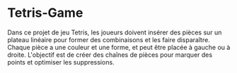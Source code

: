 # Tetris-Game
Dans ce projet de jeu Tetris, les joueurs doivent insérer des pièces sur un plateau linéaire pour former des combinaisons et les faire disparaître. Chaque pièce a une couleur et une forme, et peut être placée à gauche ou à droite. L'objectif est de créer des chaînes de pièces pour marquer des points et optimiser les suppressions.
